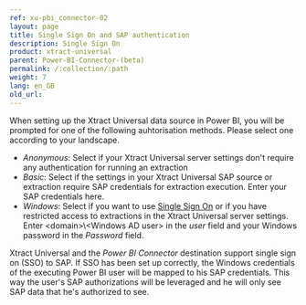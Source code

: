 ```yaml
---
ref: xu-pbi_connector-02
layout: page
title: Single Sign On and SAP authentication
description: Single Sign On
product: xtract-universal
parent: Power-BI-Connector-(beta)
permalink: /:collection/:path
weight: 7
lang: en_GB
old_url:
---
```


When setting up the Xtract Universal data source in Power BI, you will be prompted for one of the following auhtorisation methods. Please select one according to your landscape.

* *Anonymous*: Select if your Xtract Universal server settings don't require any authentication for running an extraction
* *Basic*: Select if the settings in your Xtract Universal SAP source or extraction require SAP credentials for extraction execution. Enter your SAP credentials here.
* *Windows*: Select if you want to use [Single Sign On](../advanced-techniques/sap-single-sign-on) or if you have restricted access to extractions in the Xtract Universal server settings. Enter \<domain>\\\<Windows AD user> in the *user* field and your Windows password in the *Password* field.

Xtract Universal and the *Power BI Connector* destination support single sign on (SSO) to SAP. If SSO has been set up correctly, the Windows credentials of the executing Power BI user will be mapped to his SAP credentials. This way the user's SAP authorizations will be leveraged and he will only see SAP data that he's authorized to see.
